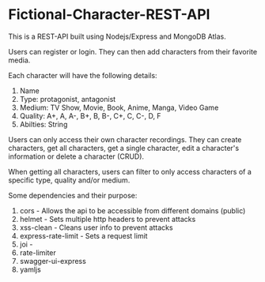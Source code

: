 # Fictional-Character-REST-API

This is a REST-API built using Nodejs/Express and MongoDB Atlas.

Users can register or login. They can then add characters from their favorite media.

Each character will have the following details:
1. Name
2. Type: protagonist, antagonist
3. Medium: TV Show, Movie, Book, Anime, Manga, Video Game
4. Quality: A+, A, A-, B+, B, B-, C+, C, C-, D, F
5. Abilties: String 

Users can only access their own character recordings.
They can create characters, get all characters, get a single character, edit a character's information or delete a character (CRUD).

When getting all characters, users can filter to only access characters of a specific type, quality and/or medium.

Some dependencies and their purpose:
1. cors - Allows the api to be accessible from different domains (public)
2. helmet - Sets multiple http headers to prevent attacks
3. xss-clean - Cleans user info to prevent attacks
4. express-rate-limit - Sets a request limit
5. joi - 
6. rate-limiter
7. swagger-ui-express
8. yamljs